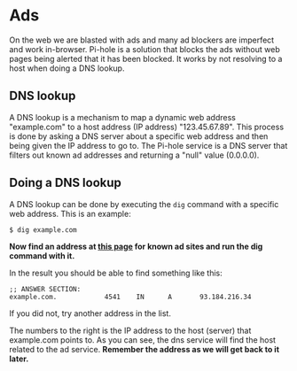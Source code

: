 # Ads

On the web we are blasted with ads and many ad blockers are imperfect and work in-browser. Pi-hole is a solution that blocks the ads without web pages being alerted that it has been blocked. It works by not resolving to a host when doing a DNS lookup.

## DNS lookup

A DNS lookup is a mechanism to map a dynamic web address "example.com" to a host address (IP address) "123.45.67.89". This process is done by asking a DNS server about a specific web address and then being given the IP address to go to. The Pi-hole service is a DNS server that filters out known ad addresses and returning a "null" value (0.0.0.0).

## Doing a DNS lookup

A DNS lookup can be done by executing the `dig` command with a specific web address. This is an example:

```
$ dig example.com
```

**Now find an address at [this page](https://v.firebog.net/hosts/static/w3kbl.txt) for known ad sites and run the dig command with it.**

In the result you should be able to find something like this:

```
;; ANSWER SECTION:
example.com.            4541    IN      A       93.184.216.34
```

If you did not, try another address in the list.

The numbers to the right is the IP address to the host (server) that example.com points to. As you can see, the dns service will find the host related to the ad service. **Remember the address as we will get back to it later.**
